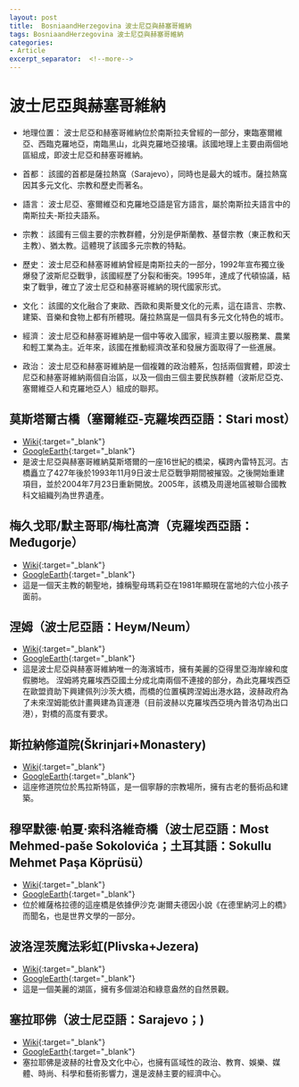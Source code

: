 ```yaml
---
layout: post
title:  BosniaandHerzegovina 波士尼亞與赫塞哥維納
tags: BosniaandHerzegovina 波士尼亞與赫塞哥維納 
categories:
- Article
excerpt_separator:  <!--more-->
---
```

# 波士尼亞與赫塞哥維納
- 地理位置： 波士尼亞和赫塞哥維納位於南斯拉夫曾經的一部分，東臨塞爾維亞、西臨克羅地亞，南臨黑山，北與克羅地亞接壤。該國地理上主要由兩個地區組成，即波士尼亞和赫塞哥維納。

- 首都： 該國的首都是薩拉熱窩（Sarajevo），同時也是最大的城市。薩拉熱窩因其多元文化、宗教和歷史而著名。

- 語言： 波士尼亞、塞爾維亞和克羅地亞語是官方語言，屬於南斯拉夫語言中的南斯拉夫-斯拉夫語系。

- 宗教： 該國有三個主要的宗教群體，分別是伊斯蘭教、基督宗教（東正教和天主教）、猶太教。這體現了該國多元宗教的特點。

- 歷史： 波士尼亞和赫塞哥維納曾經是南斯拉夫的一部分，1992年宣布獨立後爆發了波斯尼亞戰爭，該國經歷了分裂和衝突。1995年，達成了代頓協議，結束了戰爭，確立了波士尼亞和赫塞哥維納的現代國家形式。

- 文化： 該國的文化融合了東歐、西歐和奧斯曼文化的元素，這在語言、宗教、建築、音樂和食物上都有所體現。薩拉熱窩是一個具有多元文化特色的城市。

- 經濟： 波士尼亞和赫塞哥維納是一個中等收入國家，經濟主要以服務業、農業和輕工業為主。近年來，該國在推動經濟改革和發展方面取得了一些進展。

- 政治： 波士尼亞和赫塞哥維納是一個複雜的政治體系，包括兩個實體，即波士尼亞和赫塞哥維納兩個自治區，以及一個由三個主要民族群體（波斯尼亞克、塞爾維亞人和克羅地亞人）組成的聯邦。

## 莫斯塔爾古橋（塞爾維亞-克羅埃西亞語：Stari most）
- [Wiki](https://zh.wikipedia.org/zh-tw/%E8%8E%AB%E6%96%AF%E5%A1%94%E5%B0%94%E5%8F%A4%E6%A1%A5 "Wiki"){:target="_blank"} 
- [GoogleEarth](https://earth.google.com/web/search/Old+Bridge+Area+of+the+Old+City+of+Mostar/@43.33746526,17.81503982,51.1700646a,794.32646094d,34.99999967y,-1.31917297h,49.25593974t,0r/ "GoogleEarth"){:target="_blank"} 
- 是波士尼亞與赫塞哥維納莫斯塔爾的一座16世紀的橋梁，橫跨內雷特瓦河。古橋矗立了427年後於1993年11月9日波士尼亞戰爭期間被摧毀。之後開始重建項目，並於2004年7月23日重新開放。2005年，該橋及周邊地區被聯合國教科文組織列為世界遺產。


## 梅久戈耶/默主哥耶/梅杜高濟（克羅埃西亞語：Međugorje）
- [Wiki](https://zh.wikipedia.org/zh-tw/%E6%A2%85%E4%B9%85%E6%88%88%E8%80%B6 "Wiki"){:target="_blank"} 
- [GoogleEarth](https://earth.google.com/web/search/Medjugorje "GoogleEarth"){:target="_blank"} 
- 這是一個天主教的朝聖地，據稱聖母瑪莉亞在1981年顯現在當地的六位小孩子面前。

## 涅姆（波士尼亞語：Неум/Neum）
- [Wiki](https://zh.wikipedia.org/zh-tw/%E6%B6%85%E5%A7%86 "Wiki"){:target="_blank"} 
- [GoogleEarth](https://earth.google.com/web/search/Neum/@42.9238717,17.61458155,43.98807097a,8511.42005318d,35y,0h,0.17566083t,0r/ "GoogleEarth"){:target="_blank"} 
- 這是波士尼亞與赫塞哥維納唯一的海濱城市，擁有美麗的亞得里亞海岸線和度假勝地。
涅姆將克羅埃西亞國土分成北南兩個不連接的部分，為此克羅埃西亞在歐盟資助下興建佩列沙茨大橋，而橋的位置橫跨涅姆出港水路，波赫政府為了未來涅姆能依計畫興建為貨運港（目前波赫以克羅埃西亞境內普洛切為出口港），對橋的高度有要求。


## 斯拉納修道院(Škrinjari+Monastery)
- [Wiki](https://zh.wikipedia.org/w/index.php?search=Škrinjari+Monastery "Wiki"){:target="_blank"} 
- [GoogleEarth](https://earth.google.com/web/search/Škrinjari+Monastery "GoogleEarth"){:target="_blank"} 
- 這座修道院位於馬拉斯特區，是一個寧靜的宗教場所，擁有古老的藝術品和建築。

## 穆罕默德·帕夏·索科洛維奇橋（波士尼亞語：Most Mehmed-paše Sokolovića；土耳其語：Sokullu Mehmet Paşa Köprüsü）
- [Wiki](https://zh.wikipedia.org/zh-tw/%E7%A9%86%E7%BD%95%E9%BB%98%E5%BE%B7%C2%B7%E5%B8%95%E5%A4%8F%C2%B7%E7%B4%A2%E7%A7%91%E6%B4%9B%E7%BB%B4%E5%A5%87%E6%A1%A5 "Wiki"){:target="_blank"} 
- [GoogleEarth](https://earth.google.com/web/search/Bridge+on+the+Drina/@43.78228575,19.28806705,290.8157346a,799.74111899d,34.99999962y,10.47908902h,54.79780081t,0r/ "GoogleEarth"){:target="_blank"} 
- 位於維薩格拉德的這座橋是依據伊沙克·謝爾夫德因小說《在德里納河上的橋》而聞名，也是世界文學的一部分。

## 波洛涅茨魔法彩虹(Plivska+Jezera)
- [Wiki](https://zh.wikipedia.org/w/index.php?search=Plivska+Jezera "Wiki"){:target="_blank"} 
- [GoogleEarth](https://earth.google.com/web/search/Plivska+Jezera "GoogleEarth"){:target="_blank"} 
- 這是一個美麗的湖區，擁有多個湖泊和綠意盎然的自然景觀。

## 塞拉耶佛（波士尼亞語：Sarajevo；)
- [Wiki](https://zh.wikipedia.org/zh-tw/%E5%A1%9E%E6%8B%89%E8%80%B6%E4%BD%9B "Wiki"){:target="_blank"} 
- [GoogleEarth](https://earth.google.com/web/search/%e8%96%a9%e6%8b%89%e7%86%b1%e7%aa%a9/@43.89372329,18.38299149,622.54546804a,33509.86384444d,34.99999846y,0h,0t,0r/ "GoogleEarth"){:target="_blank"} 
- 塞拉耶佛是波赫的社會及文化中心，也擁有區域性的政治、教育、娛樂、媒體、時尚、科學和藝術影響力，還是波赫主要的經濟中心。


